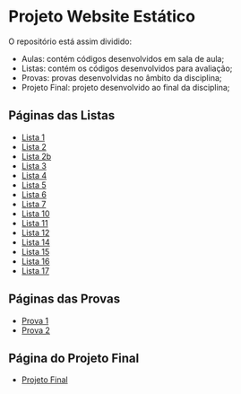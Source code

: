 # Projeto Website Estático

O repositório está assim dividido:
- Aulas: contém códigos desenvolvidos em sala de aula;
- Listas: contém os códigos desenvolvidos para avaliação;
- Provas: provas desenvolvidas no âmbito da disciplina;
- Projeto Final: projeto desenvolvido ao final da disciplina;

## Páginas das Listas

- [Lista 1](https://arturmsoares.github.io/PWE-IFTM/Listas/lista01/)
- [Lista 2](https://arturmsoares.github.io/PWE-IFTM/Listas/lista02/)
- [Lista 2b](https://arturmsoares.github.io/PWE-IFTM/Listas/lista02b/)
- [Lista 3](https://arturmsoares.github.io/PWE-IFTM/Listas/lista03/)
- [Lista 4](https://arturmsoares.github.io/PWE-IFTM/Listas/lista04/)
- [Lista 5](https://arturmsoares.github.io/PWE-IFTM/Listas/lista05/)
- [Lista 6](https://arturmsoares.github.io/PWE-IFTM/Listas/lista06/)
- [Lista 7](https://arturmsoares.github.io/PWE-IFTM/Listas/lista07/)
- [Lista 10](https://arturmsoares.github.io/PWE-IFTM/Listas/lista10/)
- [Lista 11](https://arturmsoares.github.io/PWE-IFTM/Listas/lista11/)
- [Lista 12](https://arturmsoares.github.io/PWE-IFTM/Listas/lista12/)
- [Lista 14](https://arturmsoares.github.io/PWE-IFTM/Listas/lista14/)
- [Lista 15](https://arturmsoares.github.io/PWE-IFTM/Listas/lista15/)
- [Lista 16](https://arturmsoares.github.io/PWE-IFTM/Listas/lista16/)
- [Lista 17](https://arturmsoares.github.io/PWE-IFTM/Listas/lista17/)

## Páginas das Provas

- [Prova 1](https://arturmsoares.github.io/PWE/Provas/prova01/)
- [Prova 2](https://arturmsoares.github.io/PWE/Provas/prova02/)

## Página do Projeto Final
- [Projeto Final](https://arturmsoares.github.io/PWE-IFTM/ProjetoFinalPWE/)

